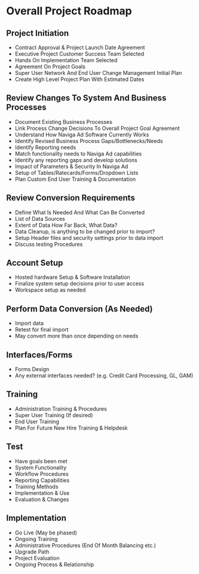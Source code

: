 # Overall Project Roadmap

## **Project Initiation**

* Contract Approval & Project Launch Date Agreement
* Executive Project Customer Success Team Selected
* Hands On Implementation Team Selected
* Agreement On Project Goals
* Super User Network And End User Change Management Initial Plan
* Create High Level Project Plan With Estimated Dates

## **Review Changes To System And Business Processes**

* Document Existing Business Processes
* Link Process Change Decisions To Overall Project Goal Agreement
* Understand How Naviga Ad Software Currently Works
* Identify Revised Business Process Gaps/Bottlenecks/Needs
* Identify Reporting needs
* Match functionality needs to Naviga Ad capabilities
* Identify any reporting gaps and develop solutions
* Impact of Parameters & Security In Naviga Ad
* Setup of Tables/Ratecards/Forms/Dropdown Lists
* Plan Custom End User Training & Documentation

## Review Conversion Requirements

* Define What Is Needed And What Can Be Converted
* List of Data Sources
* Extent of Data How Far Back, What Data?
* Data Cleanup, is anything to be changed prior to import?
* Setup Header files and security settings prior to data import
* Discuss testing Procedures

## **Account Setup**

* Hosted hardware Setup & Software Installation
* Finalize system setup decisions prior to user access
* Workspace setup as needed

## **Perform Data Conversion (As Needed)**

* Import data
* Retest for final import
* May convert more than once depending on needs

## Interfaces/Forms

* Forms Design
* Any external interfaces needed? (e.g. Credit Card Processing, GL, GAM)

## Training

* Administration Training & Procedures
* Super User Training (If desired)
* End User Training
* Plan For Future New Hire Training & Helpdesk

## **Test**

* Have goals been met
* System Functionality
* Workflow Procedures
* Reporting Capabilities
* Training Methods
* Implementation & Use
* Evaluation & Changes

## **Implementation**

* Go Live (May be phased)
* Ongoing Training
* Administrative Procedures (End Of Month Balancing etc.)
* Upgrade Path
* Project Evaluation
* Ongoing Process & Relationship
